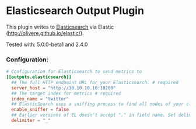 # Elasticsearch Output Plugin

This plugin writes to [Elasticsearch](https://www.elastic.co) via Elastic (http://olivere.github.io/elastic/).

Tested with: 5.0.0-beta1 and 2.4.0

### Configuration:

```toml
# Configuration for Elasticsearch to send metrics to
[[outputs.elasticsearch]]
  ## The full HTTP endpoint URL for your Elasticsearch. # required
  server_host = "http://10.10.10.10:19200"
  ## The target index for metrics # required
  index_name = "twitter"
  ## ElasticSearch uses a sniffing process to find all nodes of your cluster by default, automatically
  enable_sniffer = false
  ## Earlier versions of EL doesn't accept "." in field name. Set delimiter with the character that you want instead.
  delimiter = "_"

